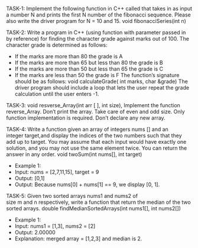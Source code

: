 TASK-1:
Implement the following function in C++ called that takes in as input a number N and prints the
first N number of the fibonacci sequence. Please also write the driver program for N = 10 and 15.
void fibonacciSeries(int n)

TASK-2:
Write a program in C++ (using function with parameter passed in by reference) for finding the
character grade against marks out of 100. The character grade is determined as follows:
- If the marks are more than 80 the grade is A
- If the marks are more than 65 but less than 80 the grade is B
- If the marks are more than 50 but less than 65 the grade is C
- If the marks are less than 50 the grade is F
The function’s signature should be as follows:
void calculateGrade( int marks, char &amp;grade)
The driver program should include a loop that lets the user repeat the grade calculation until the
user enters -1.

TASK-3:
void resverse_Array(int arr [ ], int size), Implement the function reverse_Array. Don’t print the array.
Take care of even and odd size. Only function implementation is required. Don’t declare any new array.

TASK-4:
Write a function given an array of integers nums [] and an integer target,and display the indices of the two
numbers such that they add up to target.
You may assume that each input would have exactly one solution, and you may not use the same element
twice.
You can return the answer in any order.
void twoSum(int nums[], int target)
- Example 1:
- Input: nums = [2,7,11,15], target = 9
- Output: [0,1]
- Output: Because nums[0] + nums[1] == 9, we display [0, 1].

TASK-5:
Given two sorted arrays nums1 and nums2 of size m and n respectively, write a function that return the
median of the two sorted arrays.
double findMedianSortedArrays(int nums1[], int nums2[])
- Example 1:
- Input: nums1 = [1,3], nums2 = [2]
- Output: 2.00000
- Explanation: merged array = [1,2,3] and median is 2.
